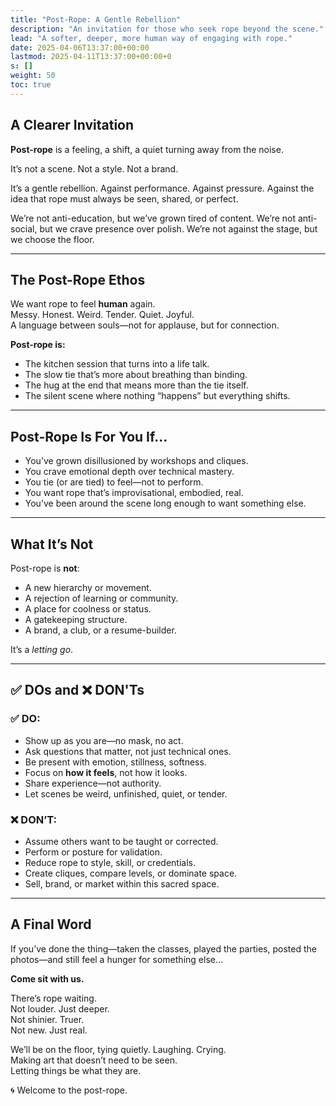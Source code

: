 ```yaml
---
title: "Post-Rope: A Gentle Rebellion"
description: "An invitation for those who seek rope beyond the scene."
lead: "A softer, deeper, more human way of engaging with rope."
date: 2025-04-06T13:37:00+00:00
lastmod: 2025-04-11T13:37:00+00:00+0
s: []
weight: 50
toc: true
---
```


## A Clearer Invitation

**Post-rope** is a feeling, a shift, a quiet turning away from the noise.

It’s not a scene. Not a style. Not a brand.

It’s a gentle rebellion. Against performance. Against pressure. Against the idea that rope must always be seen, shared, or perfect.

We’re not anti-education, but we’ve grown tired of content.
We’re not anti-social, but we crave presence over polish.
We’re not against the stage, but we choose the floor.

---

## The Post-Rope Ethos

We want rope to feel **human** again.  
Messy. Honest. Weird. Tender. Quiet. Joyful.  
A language between souls—not for applause, but for connection.

**Post-rope is:**
- The kitchen session that turns into a life talk.
- The slow tie that’s more about breathing than binding.
- The hug at the end that means more than the tie itself.
- The silent scene where nothing “happens” but everything shifts.

---

## Post-Rope Is For You If...

- You’ve grown disillusioned by workshops and cliques.
- You crave emotional depth over technical mastery.
- You tie (or are tied) to feel—not to perform.
- You want rope that’s improvisational, embodied, real.
- You’ve been around the scene long enough to want something else.

---

## What It’s Not

Post-rope is **not**:
- A new hierarchy or movement.
- A rejection of learning or community.
- A place for coolness or status.
- A gatekeeping structure.
- A brand, a club, or a resume-builder.

It’s a *letting go*.

---

## ✅ DOs and ❌ DON'Ts

### ✅ DO:
- Show up as you are—no mask, no act.
- Ask questions that matter, not just technical ones.
- Be present with emotion, stillness, softness.
- Focus on **how it feels**, not how it looks.
- Share experience—not authority.
- Let scenes be weird, unfinished, quiet, or tender.

### ❌ DON’T:
- Assume others want to be taught or corrected.
- Perform or posture for validation.
- Reduce rope to style, skill, or credentials.
- Create cliques, compare levels, or dominate space.
- Sell, brand, or market within this sacred space.

---

## A Final Word

If you’ve done the thing—taken the classes, played the parties, posted the photos—and still feel a hunger for something else…

**Come sit with us.**

There’s rope waiting.  
Not louder. Just deeper.  
Not shinier. Truer.  
Not new. Just real.

We’ll be on the floor, tying quietly. Laughing. Crying.  
Making art that doesn’t need to be seen.  
Letting things be what they are.

🌀 Welcome to the post-rope.

